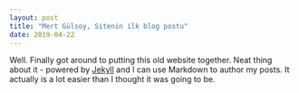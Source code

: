 ```yaml
---
layout: post
title: "Mert Gülsoy, Sitenin ilk blog postu"
date: 2019-04-22
---
```


Well. Finally got around to putting this old website together. Neat thing about it - powered by [Jekyll](http://jekyllrb.com) and I can use Markdown to author my posts. It actually is a lot easier than I thought it was going to be.
